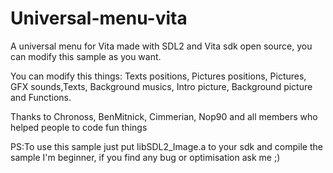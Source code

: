# Universal-menu-vita

A universal menu for Vita made with SDL2 and Vita sdk open source, you can modify this sample as you want.
 
You can modify this things: Texts positions, Pictures positions, Pictures, GFX sounds,Texts, Background musics, Intro picture, Background picture and Functions.

Thanks to Chronoss, BenMitnick, Cimmerian, Nop90 and all members who helped people to code fun things

PS:To use this sample just put libSDL2_Image.a to your sdk and compile the sample
I'm beginner, if you find any bug or optimisation ask me ;)
